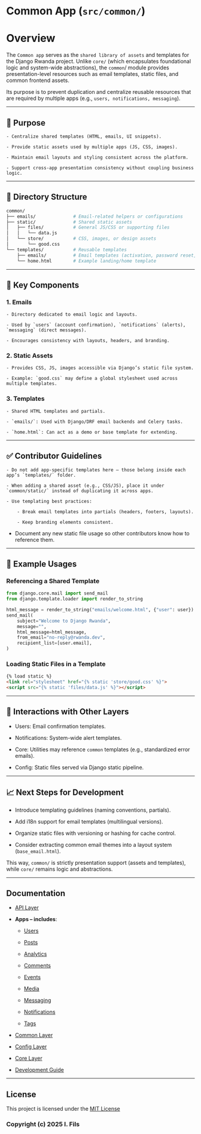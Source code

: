 # Common App (`src/common/`)

# Overview

The `Common app` serves as the `shared library of assets` and templates for the Django Rwanda project. Unlike `core/` (which encapsulates foundational logic and system-wide abstractions), the `common`/ module provides presentation-level resources such as email templates, static files, and common frontend assets.

Its purpose is to prevent duplication and centralize reusable resources that are required by multiple apps (e.g., `users, notifications, messaging`).

---

## 📌 Purpose

    - Centralize shared templates (HTML, emails, UI snippets).

    - Provide static assets used by multiple apps (JS, CSS, images).

    - Maintain email layouts and styling consistent across the platform.

    - Support cross-app presentation consistency without coupling business logic.

---

## 📂 Directory Structure

```bash
common/
├── emails/              # Email-related helpers or configurations
├── static/              # Shared static assets
│   ├── files/           # General JS/CSS or supporting files
│   │   └── data.js
│   └── store/           # CSS, images, or design assets
│       └── good.css
└── templates/           # Reusable templates
    ├── emails/          # Email templates (activation, password reset, notifications)
    └── home.html        # Example landing/home template
```

--- 

## 🔑 Key Components

### 1. Emails

    - Directory dedicated to email logic and layouts.

    - Used by `users` (account confirmation), `notifications` (alerts), `messaging` (direct messages).

    - Encourages consistency with layouts, headers, and branding.

### 2. Static Assets

    - Provides CSS, JS, images accessible via Django’s static file system.

    - Example: `good.css` may define a global stylesheet used across multiple templates.

### 3. Templates

    - Shared HTML templates and partials.

    - `emails/`: Used with Django/DRF email backends and Celery tasks.

    - `home.html`: Can act as a demo or base template for extending.

---

## ✅ Contributor Guidelines

    - Do not add app-specific templates here — those belong inside each app’s `templates/` folder.

    - When adding a shared asset (e.g., CSS/JS), place it under `common/static/` instead of duplicating it across apps.

    - Use templating best practices:

        - Break email templates into partials (headers, footers, layouts).

        - Keep branding elements consistent.

- Document any new static file usage so other contributors know how to reference them.

---

## 🚀 Example Usages
### Referencing a Shared Template

```python
from django.core.mail import send_mail
from django.template.loader import render_to_string

html_message = render_to_string("emails/welcome.html", {"user": user})
send_mail(
    subject="Welcome to Django Rwanda",
    message="",
    html_message=html_message,
    from_email="no-reply@rwanda.dev",
    recipient_list=[user.email],
)
```

### Loading Static Files in a Template

```html
{% load static %}
<link rel="stylesheet" href="{% static 'store/good.css' %}">
<script src="{% static 'files/data.js' %}"></script>
```

--- 

## 🔗 Interactions with Other Layers

- Users: Email confirmation templates.

- Notifications: System-wide alert templates.

- Core: Utilities may reference `common` templates (e.g., standardized error emails).

- Config: Static files served via Django static pipeline.

---

## 📈 Next Steps for Development

- Introduce templating guidelines (naming conventions, partials).

- Add i18n support for email templates (multilingual versions).

- Organize static files with versioning or hashing for cache control.

- Consider extracting common email themes into a layout system (`base_email.html`).

This way, `common/` is strictly presentation support (assets and templates), while `core/` remains logic and abstractions.

---

## Documentation

- [API Layer](./api.md)

-  **Apps – includes**:

    - [Users](./apps/users.md)

    - [Posts](./apps/posts.md)

    - [Analytics](./apps/analytics.md)

    - [Comments](./apps/comments.md)

    - [Events](./apps/event.md)

    - [Media](./apps/media.md)

    - [Messaging](./apps/messaging.md)

    - [Notifications](./apps/notification.md)

    - [Tags](./apps/tags.md)

- [Common Layer](./common.md)

- [Config Layer](./config.md)

- [Core Layer](./core.md)

- [Development Guide](../DEVELOPMENT_GUIDE.md)

---

## License

This project is licensed under the [MIT License](../LICENSE)

### Copyright (c) 2025 I. Fils